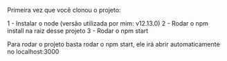 Primeira vez que você clonou o projeto:

1 - Instalar o node (versão utilizada por mim: v12.13.0)
2 - Rodar o npm install na raiz desse projeto
3 - Rodar o npm start 

Para rodar o projeto basta rodar o npm start, ele irá abrir automaticamente no localhost:3000